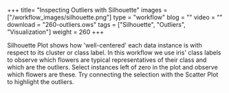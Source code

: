 +++
title= "Inspecting Outliers with Silhouette"
images =  ["/workflow_images/silhouette.png"]
type = "workflow"
blog =  ""
video = ""
download = "260-outliers.ows"
tags = ["Silhouette", "Outliers", "Visualization"]
weight = 260
+++

Silhouette Plot shows how 'well-centered' each data instance is with respect to its cluster or class label. In this workflow we use iris' class labels to observe which flowers are typical representatives of their class and which are the outliers. Select instances left of zero in the plot and observe which flowers are these. Try connecting the selection with the Scatter Plot to highlight the outliers.
